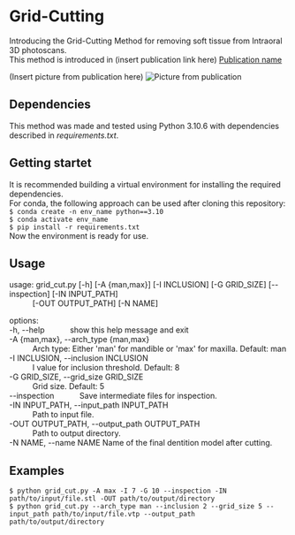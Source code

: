 # Grid-Cutting
Introducing the Grid-Cutting Method for removing soft tissue from Intraoral 3D photoscans.  
This method is introduced in (insert publication link here) [Publication name](https://where_is.com/publication)  

(Insert picture from publication here) ![Picture from publication](image.jpg)

## Dependencies
This method was made and tested using Python 3.10.6 with dependencies described in *requirements.txt*.

## Getting startet
It is recommended building a virtual environment for installing the required dependencies.  
For conda, the following approach can be used after cloning this repository:  
`$ conda create -n env_name python==3.10`  
`$ conda activate env_name`  
`$ pip install -r requirements.txt`  
Now the environment is ready for use.  

## Usage 
usage: grid_cut.py [-h] [-A {man,max}] [-I INCLUSION] [-G GRID_SIZE] [--inspection] [-IN INPUT_PATH]  
                   &emsp;&emsp;&emsp;[-OUT OUTPUT_PATH] [-N NAME]
  
options:  
  -h, --help            &emsp;&emsp;&emsp;show this help message and exit  
  -A {man,max}, --arch_type {man,max}  
                        &emsp;&emsp;&emsp;Arch type: Either 'man' for mandible or 'max' for maxilla. Default: man  
  -I INCLUSION, --inclusion INCLUSION  
                        &emsp;&emsp;&emsp;I value for inclusion threshold. Default: 8  
  -G GRID_SIZE, --grid_size GRID_SIZE  
                        &emsp;&emsp;&emsp;Grid size. Default: 5  
  --inspection          &emsp;&emsp;&emsp;Save intermediate files for inspection.  
  -IN INPUT_PATH, --input_path INPUT_PATH  
                        &emsp;&emsp;&emsp;Path to input file.  
  -OUT OUTPUT_PATH, --output_path OUTPUT_PATH  
                        &emsp;&emsp;&emsp;Path to output directory.  
  -N NAME, --name NAME  Name of the final dentition model after cutting.  
  
  ## Examples
  `$ python grid_cut.py -A max -I 7 -G 10 --inspection -IN path/to/input/file.stl -OUT path/to/output/directory`  
  `$ python grid_cut.py --arch_type man --inclusion 2 --grid_size 5 --input_path path/to/input/file.vtp --output_path path/to/output/directory`  
